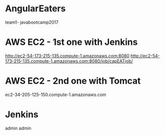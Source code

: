 # AngularEaters
team1- javabootcamp2017


# AWS EC2 - 1st one with Jenkins 
http://ec2-54-173-215-135.compute-1.amazonaws.com:8080 
http://ec2-54-173-215-135.compute-1.amazonaws.com:8080/job/capEATjob/

# AWS EC2 - 2nd one with Tomcat
ec2-34-205-125-150.compute-1.amazonaws.com


# Jenkins
  admin
  admin
